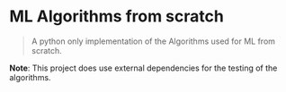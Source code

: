 # ML Algorithms from scratch

> A python only implementation of the Algorithms used for ML from scratch.

**Note**: This project does use external dependencies for the testing of the algorithms.

